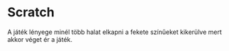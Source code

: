 # Scratch
A játék lényege minél több halat elkapni a fekete színűeket kikerülve mert akkor véget ér a játék.
